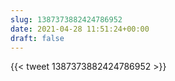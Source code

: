 ```yaml
---
slug: 1387373882424786952
date: 2021-04-28 11:51:24+00:00
draft: false
---
```


{{< tweet 1387373882424786952 >}}
